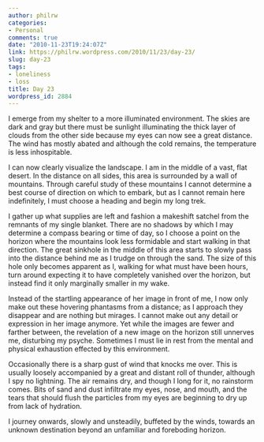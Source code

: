 ```yaml
---
author: philrw
categories:
- Personal
comments: true
date: "2010-11-23T19:24:07Z"
link: https://philrw.wordpress.com/2010/11/23/day-23/
slug: day-23
tags:
- loneliness
- loss
title: Day 23
wordpress_id: 2884
---
```


I emerge from my shelter to a more illuminated environment. The skies are dark and gray but there must be sunlight illuminating the thick layer of clouds from the other side because my eyes can now see a great distance. The wind has mostly abated and although the cold remains, the temperature is less inhospitable.<!--more-->

I can now clearly visualize the landscape. I am in the middle of a vast, flat desert. In the distance on all sides, this area is surrounded by a wall of mountains. Through careful study of these mountains I cannot determine a best course of direction on which to embark, but as I cannot remain here indefinitely, I must choose a heading and begin my long trek.

I gather up what supplies are left and fashion a makeshift satchel from the remnants of my single blanket. There are no shadows by which I may determine a compass bearing or time of day, so I choose a point on the horizon where the mountains look less formidable and start walking in that direction. The great sinkhole in the middle of this area starts to slowly pass into the distance behind me as I trudge on through the sand. The size of this hole only becomes apparent as I, walking for what must have been hours, turn around expecting it to have completely vanished over the horizon, but instead find it only marginally smaller in my wake.

Instead of the startling appearance of her image in front of me, I now only make out these hovering phantasms from a distance; as I approach they disappear and are nothing but mirages. I cannot make out any detail or expression in her image anymore. Yet while the images are fewer and farther between, the revelation of a new image on the horizon still unnerves me, disturbing my psyche. Sometimes I must lie in rest from the mental and physical exhaustion effected by this environment.

Occasionally there is a sharp gust of wind that knocks me over. This is usually loosely accompanied by a great and distant roll of thunder, although I spy no lightning. The air remains dry, and though I long for it, no rainstorm comes. Bits of sand and dust infiltrate my eyes, nose, and mouth, and the tears that should flush the particles from my eyes are beginning to dry up from lack of hydration.

I journey onwards, slowly and unsteadily, buffeted by the winds, towards an unknown destination beyond an unfamiliar and foreboding horizon.
